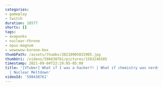 ```yaml
---
categories:
- gameplay
- twitch
duration: 10577
shorts: []
tags:
- exapunks
- nuclear-throne
- opus-magnum
- wowowow-korone-box
thumbPath: /assets/thumbs/20210905032905.jpg
thumbUri: /videos/598438761/pictures/1583246585
timestamp: 2021-09-04T22:29:05-05:00
title: '[VTuber] What if I was a hacker?! | What if chemistry was nerdy | Wowowow
  | Nuclear Meltdown'
videoId: '598438761'
---
```

